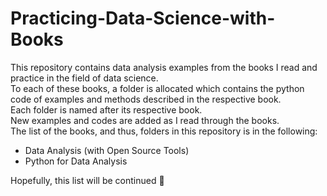 # Practicing-Data-Science-with-Books
This repository contains data analysis examples from the books I read and practice in the field of data science. <br>
To each of these books, a folder is allocated which contains the python code of examples and methods described in the respective book. <br>
Each folder is named after its respective book. <br>
New examples and codes are added as I read through the books. <br>
The list of the books, and thus, folders in this repository is in the following: 
<ul>
  <li>Data Analysis (with Open Source Tools)</li>
  <li>Python for Data Analysis</li>
</ul>
Hopefully, this list will be continued &#129310 <br>
